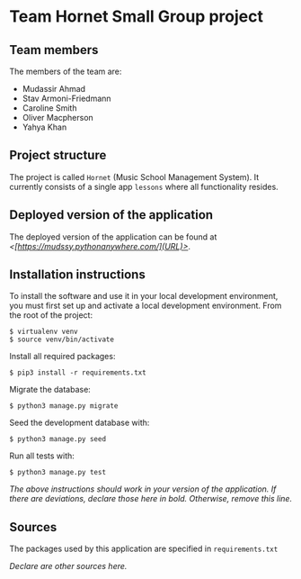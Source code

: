 # Team Hornet Small Group project

## Team members
The members of the team are:
- Mudassir Ahmad
- Stav Armoni-Friedmann
- Caroline Smith
- Oliver Macpherson
- Yahya Khan

## Project structure
The project is called `Hornet` (Music School Management System).  It currently consists of a single app `lessons` where all functionality resides.

## Deployed version of the application
The deployed version of the application can be found at *<[https://mudssy.pythonanywhere.com/](URL)>*.

## Installation instructions
To install the software and use it in your local development environment, you must first set up and activate a local development environment.  From the root of the project:

```
$ virtualenv venv
$ source venv/bin/activate
```

Install all required packages:

```
$ pip3 install -r requirements.txt
```

Migrate the database:

```
$ python3 manage.py migrate
```

Seed the development database with:

```
$ python3 manage.py seed
```

Run all tests with:
```
$ python3 manage.py test
```

*The above instructions should work in your version of the application.  If there are deviations, declare those here in bold.  Otherwise, remove this line.*

## Sources
The packages used by this application are specified in `requirements.txt`

*Declare are other sources here.*
